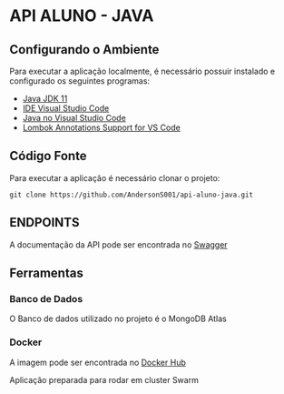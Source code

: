 # API ALUNO - JAVA

## Configurando o Ambiente

Para executar a aplicação localmente, é necessário possuir instalado e configurado os seguintes programas:

- [Java JDK 11](https://adoptopenjdk.net/?variant=openjdk11&jvmVariant=hotspot)
- [IDE Visual Studio Code](https://code.visualstudio.com/Download)
- [Java no Visual Studio Code](https://code.visualstudio.com/docs/languages/java)
- [Lombok Annotations Support for VS Code](https://marketplace.visualstudio.com/items?itemName=GabrielBB.vscode-lombok)


## Código Fonte

Para executar a aplicação é necessário clonar o projeto:

```shell
git clone https://github.com/AndersonS001/api-aluno-java.git
```

## ENDPOINTS

A documentação da API pode ser encontrada no [Swagger](http://localhost:8080/swagger-ui.html)

## Ferramentas

### Banco de Dados

O Banco de dados utilizado no projeto é o MongoDB Atlas

### Docker

A imagem pode ser encontrada no [Docker Hub](https://hub.docker.com/repository/docker/anderson0000/apialuno)

Aplicação preparada para rodar em cluster Swarm
